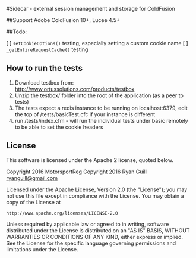 
#Sidecar - external session management and storage for ColdFusion

##Support
Adobe ColdFusion 10+, Lucee 4.5+

##Todo:

[ ] `setCookieOptions()` testing, especially setting a custom cookie name
[ ] `_getEntireRequestCache()` testing

## How to run the tests

1. Download testbox from: http://www.ortussolutions.com/products/testbox
2. Unzip the testbox/ folder into the root of the application (as a peer to tests)
3. The tests expect a redis instance to be running on localhost:6379, edit the top of /tests/basicTest.cfc if your instance is different
3. run /tests/index.cfm - will run the individual tests under basic remotely to be able to set the cookie headers

## License

This software is licensed under the Apache 2 license, quoted below.

Copyright 2016 MotorsportReg
Copyright 2016 Ryan Guill <ryanguill@gmail.com>

Licensed under the Apache License, Version 2.0 (the "License"); you may not
use this file except in compliance with the License. You may obtain a copy of
the License at

    http://www.apache.org/licenses/LICENSE-2.0

Unless required by applicable law or agreed to in writing, software
distributed under the License is distributed on an "AS IS" BASIS, WITHOUT
WARRANTIES OR CONDITIONS OF ANY KIND, either express or implied. See the
License for the specific language governing permissions and limitations under
the License.